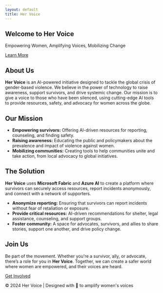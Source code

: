 ```yaml
---
layout: default
title: Her Voice
---
```


<section id="hero">
  <div class="container">
    <h1>Welcome to <span class="highlight">Her Voice</span></h1>
    <p>Empowering Women, Amplifying Voices, Mobilizing Change</p>
    <a href="#about" class="btn-primary">Learn More</a>
  </div>
</section>

<section id="about" class="content-section">
  <div class="container">
    <h2>About Us</h2>
    <p><strong>Her Voice</strong> is an AI-powered initiative designed to tackle the global crisis of gender-based violence. We believe in the power of technology to raise awareness, support survivors, and drive systemic change. Our mission is to give a voice to those who have been silenced, using cutting-edge AI tools to provide resources, safety, and advocacy for women across the globe.</p>
  </div>
</section>

<section id="mission" class="content-section">
  <div class="container">
    <h2>Our Mission</h2>
    <ul>
      <li><strong>Empowering survivors:</strong> Offering AI-driven resources for reporting, counseling, and finding safety.</li>
      <li><strong>Raising awareness:</strong> Educating the public and policymakers about the prevalence and impact of violence against women.</li>
      <li><strong>Mobilizing communities:</strong> Creating tools to help communities unite and take action, from local advocacy to global initiatives.</li>
    </ul>
  </div>
</section>

<section id="solution" class="content-section">
  <div class="container">
    <h2>The Solution</h2>
    <p><strong>Her Voice</strong> uses <strong>Microsoft Fabric</strong> and <strong>Azure AI</strong> to create a platform where survivors can securely access resources, report incidents anonymously, and connect with a network of supporters.</p>
    <ul>
      <li><strong>Anonymize reporting:</strong> Ensuring that survivors can report incidents without fear of retaliation or exposure.</li>
      <li><strong>Provide critical resources:</strong> AI-driven recommendations for shelter, legal assistance, counseling, and support groups.</li>
      <li><strong>Foster community:</strong> A space for advocates, survivors, and allies to share stories, support one another, and drive policy change.</li>
    </ul>
  </div>
</section>

<section id="join" class="content-section">
  <div class="container">
    <h2>Join Us</h2>
    <p>Be part of the movement. Whether you're a survivor, ally, or advocate, there’s a role for you in <strong>Her Voice</strong>. Together, we can create a safer world where women are empowered, and their voices are heard.</p>
    <a href="#contact" class="btn-secondary">Get Involved</a>
  </div>
</section>

<footer>
  <div class="container">
    <p>&copy; 2024 Her Voice | Designed with 💜 to amplify women's voices</p>
  </div>
</footer>
